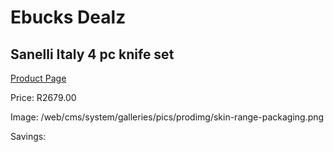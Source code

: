 
# Ebucks Dealz
## Sanelli Italy 4 pc knife set
[Product Page](https://www.ebucks.com/web/shop/productSelected.do?prodId=1178809031&catId=714962196)

Price: R2679.00

Image: /web/cms/system/galleries/pics/prodimg/skin-range-packaging.png

Savings: 


	